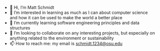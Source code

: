 - 👋 Hi, I’m Matt Schmidt
- 👀 I’m interested in learning as much as I can about computer science and how it can be used to make the world a better place
- 🌱 I’m currently learning software engineering principles and data structures
- 💞️ I’m looking to collaborate on any interesting projects, but especially on anything related to the environment or sustainability
- 📫 How to reach me: my email is schmidt.1234@osu.edu

<!---
schmidt123420/schmidt123420 is a ✨ special ✨ repository because its `README.md` (this file) appears on your GitHub profile.
You can click the Preview link to take a look at your changes.
--->
